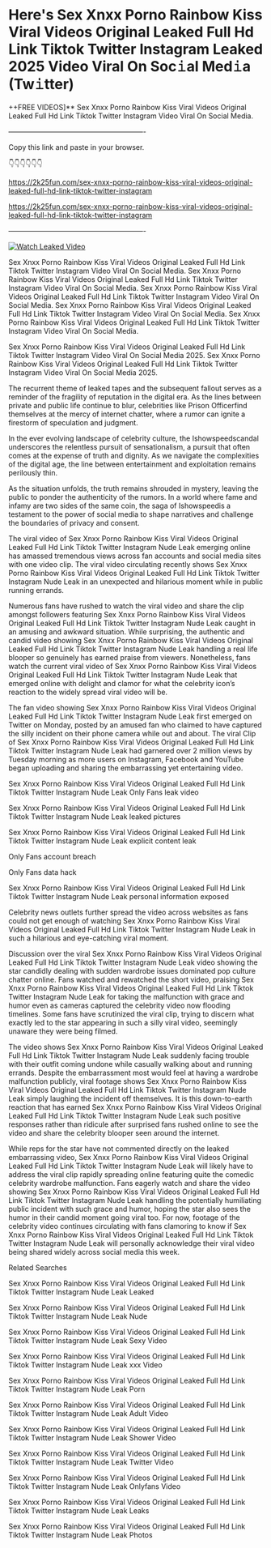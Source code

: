 # Here's Sex ️Xnxx ️Porno Rainbow Kiss Viral Videos Original Leaked Full Hd Link Tiktok Twitter Instagram Leaked 2025 Video Viral On Soc𝚒al Med𝚒a (Tw𝚒tter)

++FREE VIDEOS]** Sex ️Xnxx ️Porno Rainbow Kiss Viral Videos Original Leaked Full Hd Link Tiktok Twitter Instagram Video Viral On Social Media.

———————————————————-

Copy this link and paste in your browser.

👇👇👇👇👇👇

https://2k25fun.com/sex-️xnxx-️porno-rainbow-kiss-viral-videos-original-leaked-full-hd-link-tiktok-twitter-instagram

https://2k25fun.com/sex-️xnxx-️porno-rainbow-kiss-viral-videos-original-leaked-full-hd-link-tiktok-twitter-instagram

———————————————————-

[![Watch Leaked Video](https://miro.medium.com/v2/resize:fit:828/format:webp/1*cilzJN44JGOrTw9NJCrNHA.gif "Watch Leaked Video")](https://2k25fun.com/sex-️xnxx-️porno-rainbow-kiss-viral-videos-original-leaked-full-hd-link-tiktok-twitter-instagram)

Sex ️Xnxx ️Porno Rainbow Kiss Viral Videos Original Leaked Full Hd Link Tiktok Twitter Instagram Video Viral On Social Media. Sex ️Xnxx ️Porno Rainbow Kiss Viral Videos Original Leaked Full Hd Link Tiktok Twitter Instagram Video Viral On Social Media. Sex ️Xnxx ️Porno Rainbow Kiss Viral Videos Original Leaked Full Hd Link Tiktok Twitter Instagram Video Viral On Social Media. Sex ️Xnxx ️Porno Rainbow Kiss Viral Videos Original Leaked Full Hd Link Tiktok Twitter Instagram Video Viral On Social Media. Sex ️Xnxx ️Porno Rainbow Kiss Viral Videos Original Leaked Full Hd Link Tiktok Twitter Instagram Video Viral On Social Media.

Sex ️Xnxx ️Porno Rainbow Kiss Viral Videos Original Leaked Full Hd Link Tiktok Twitter Instagram Video Viral On Social Media 2025. Sex ️Xnxx ️Porno Rainbow Kiss Viral Videos Original Leaked Full Hd Link Tiktok Twitter Instagram Video Viral On Social Media 2025.

The recurrent theme of leaked tapes and the subsequent fallout serves as a reminder of the fragility of reputation in the digital era. As the lines between private and public life continue to blur, celebrities like Prison Officerfind themselves at the mercy of internet chatter, where a rumor can ignite a firestorm of speculation and judgment.

In the ever evolving landscape of celebrity culture, the Ishowspeedscandal underscores the relentless pursuit of sensationalism, a pursuit that often comes at the expense of truth and dignity. As we navigate the complexities of the digital age, the line between entertainment and exploitation remains perilously thin.

As the situation unfolds, the truth remains shrouded in mystery, leaving the public to ponder the authenticity of the rumors. In a world where fame and infamy are two sides of the same coin, the saga of Ishowspeedis a testament to the power of social media to shape narratives and challenge the boundaries of privacy and consent.

The viral video of Sex ️Xnxx ️Porno Rainbow Kiss Viral Videos Original Leaked Full Hd Link Tiktok Twitter Instagram Nude Leak emerging online has amassed tremendous views across fan accounts and social media sites with one video clip. The viral video circulating recently shows Sex ️Xnxx ️Porno Rainbow Kiss Viral Videos Original Leaked Full Hd Link Tiktok Twitter Instagram Nude Leak in an unexpected and hilarious moment while in public running errands.

Numerous fans have rushed to watch the viral video and share the clip amongst followers featuring Sex ️Xnxx ️Porno Rainbow Kiss Viral Videos Original Leaked Full Hd Link Tiktok Twitter Instagram Nude Leak caught in an amusing and awkward situation. While surprising, the authentic and candid video showing Sex ️Xnxx ️Porno Rainbow Kiss Viral Videos Original Leaked Full Hd Link Tiktok Twitter Instagram Nude Leak handling a real life blooper so genuinely has earned praise from viewers. Nonetheless, fans watch the current viral video of Sex ️Xnxx ️Porno Rainbow Kiss Viral Videos Original Leaked Full Hd Link Tiktok Twitter Instagram Nude Leak that emerged online with delight and clamor for what the celebrity icon’s reaction to the widely spread viral video will be.

The fan video showing Sex ️Xnxx ️Porno Rainbow Kiss Viral Videos Original Leaked Full Hd Link Tiktok Twitter Instagram Nude Leak first emerged on Twitter on Monday, posted by an amused fan who claimed to have captured the silly incident on their phone camera while out and about. The viral Clip of Sex ️Xnxx ️Porno Rainbow Kiss Viral Videos Original Leaked Full Hd Link Tiktok Twitter Instagram Nude Leak had garnered over 2 million views by Tuesday morning as more users on Instagram, Facebook and YouTube began uploading and sharing the embarrassing yet entertaining video.

Sex ️Xnxx ️Porno Rainbow Kiss Viral Videos Original Leaked Full Hd Link Tiktok Twitter Instagram Nude Leak Only Fans leak video

Sex ️Xnxx ️Porno Rainbow Kiss Viral Videos Original Leaked Full Hd Link Tiktok Twitter Instagram Nude Leak leaked pictures

Sex ️Xnxx ️Porno Rainbow Kiss Viral Videos Original Leaked Full Hd Link Tiktok Twitter Instagram Nude Leak explicit content leak

Only Fans account breach

Only Fans data hack

Sex ️Xnxx ️Porno Rainbow Kiss Viral Videos Original Leaked Full Hd Link Tiktok Twitter Instagram Nude Leak personal information exposed

Celebrity news outlets further spread the video across websites as fans could not get enough of watching Sex ️Xnxx ️Porno Rainbow Kiss Viral Videos Original Leaked Full Hd Link Tiktok Twitter Instagram Nude Leak in such a hilarious and eye-catching viral moment.

Discussion over the viral Sex ️Xnxx ️Porno Rainbow Kiss Viral Videos Original Leaked Full Hd Link Tiktok Twitter Instagram Nude Leak video showing the star candidly dealing with sudden wardrobe issues dominated pop culture chatter online. Fans watched and rewatched the short video, praising Sex ️Xnxx ️Porno Rainbow Kiss Viral Videos Original Leaked Full Hd Link Tiktok Twitter Instagram Nude Leak for taking the malfunction with grace and humor even as cameras captured the celebrity video now flooding timelines. Some fans have scrutinized the viral clip, trying to discern what exactly led to the star appearing in such a silly viral video, seemingly unaware they were being filmed.

The video shows Sex ️Xnxx ️Porno Rainbow Kiss Viral Videos Original Leaked Full Hd Link Tiktok Twitter Instagram Nude Leak suddenly facing trouble with their outfit coming undone while casually walking about and running errands. Despite the embarrassment most would feel at having a wardrobe malfunction publicly, viral footage shows Sex ️Xnxx ️Porno Rainbow Kiss Viral Videos Original Leaked Full Hd Link Tiktok Twitter Instagram Nude Leak simply laughing the incident off themselves. It is this down-to-earth reaction that has earned Sex ️Xnxx ️Porno Rainbow Kiss Viral Videos Original Leaked Full Hd Link Tiktok Twitter Instagram Nude Leak such positive responses rather than ridicule after surprised fans rushed online to see the video and share the celebrity blooper seen around the internet.

While reps for the star have not commented directly on the leaked embarrassing video, Sex ️Xnxx ️Porno Rainbow Kiss Viral Videos Original Leaked Full Hd Link Tiktok Twitter Instagram Nude Leak will likely have to address the viral clip rapidly spreading online featuring quite the comedic celebrity wardrobe malfunction. Fans eagerly watch and share the video showing Sex ️Xnxx ️Porno Rainbow Kiss Viral Videos Original Leaked Full Hd Link Tiktok Twitter Instagram Nude Leak handling the potentially humiliating public incident with such grace and humor, hoping the star also sees the humor in their candid moment going viral too. For now, footage of the celebrity video continues circulating with fans clamoring to know if Sex ️Xnxx ️Porno Rainbow Kiss Viral Videos Original Leaked Full Hd Link Tiktok Twitter Instagram Nude Leak will personally acknowledge their viral video being shared widely across social media this week.

Related Searches

Sex ️Xnxx ️Porno Rainbow Kiss Viral Videos Original Leaked Full Hd Link Tiktok Twitter Instagram Nude Leak Leaked

Sex ️Xnxx ️Porno Rainbow Kiss Viral Videos Original Leaked Full Hd Link Tiktok Twitter Instagram Nude Leak Nude

Sex ️Xnxx ️Porno Rainbow Kiss Viral Videos Original Leaked Full Hd Link Tiktok Twitter Instagram Nude Leak Sexy Video

Sex ️Xnxx ️Porno Rainbow Kiss Viral Videos Original Leaked Full Hd Link Tiktok Twitter Instagram Nude Leak xxx Video

Sex ️Xnxx ️Porno Rainbow Kiss Viral Videos Original Leaked Full Hd Link Tiktok Twitter Instagram Nude Leak Porn

Sex ️Xnxx ️Porno Rainbow Kiss Viral Videos Original Leaked Full Hd Link Tiktok Twitter Instagram Nude Leak Adult Video

Sex ️Xnxx ️Porno Rainbow Kiss Viral Videos Original Leaked Full Hd Link Tiktok Twitter Instagram Nude Leak Shower Video

Sex ️Xnxx ️Porno Rainbow Kiss Viral Videos Original Leaked Full Hd Link Tiktok Twitter Instagram Nude Leak Twitter Video

Sex ️Xnxx ️Porno Rainbow Kiss Viral Videos Original Leaked Full Hd Link Tiktok Twitter Instagram Nude Leak Onlyfans Video

Sex ️Xnxx ️Porno Rainbow Kiss Viral Videos Original Leaked Full Hd Link Tiktok Twitter Instagram Nude Leak Leaks

Sex ️Xnxx ️Porno Rainbow Kiss Viral Videos Original Leaked Full Hd Link Tiktok Twitter Instagram Nude Leak Photos